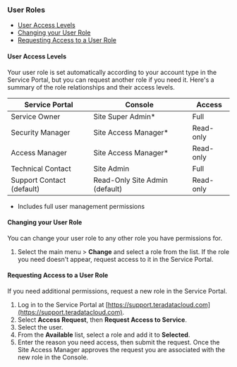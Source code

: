 ### User Roles


- [User Access Levels](#user-access-levels)
- [Changing your User Role](#changing-your-user-role)
- [Requesting Access to a User Role](#requesting-access-to-a-user-role)

#### User Access Levels

Your user role is set automatically according to your account type in the Service Portal, but you can request another role if you need it. Here's a summary of the role relationships and their access levels.

| Service Portal | Console | Access |
|--|--|--|
| Service Owner | Site Super Admin* | Full |
| Security Manager | Site Access Manager*  | Read-only |
| Access Manager | Site Access Manager* | Read-only |
| Technical Contact | Site Admin | Full |
| Support Contact (default) | Read-Only Site Admin (default) | Read-only |
 * Includes full user management permissions 



#### Changing your User Role

You can change your user role to any other role you have permissions for.

1. Select the main menu > **Change** and select a role from the list.
If the role you need doesn't appear, request access to it in the Service Portal.


#### Requesting Access to a User Role

If you need additional permissions, request a new role in the Service Portal.
1. Log in to the Service Portal at
[https://support.teradatacloud.com](https://support.teradatacloud.com).
2. Select **Access Request**, then **Request Access to Service**.
3. Select the user.
4. From the **Available** list, select a role and add it to **Selected**.
5. Enter the reason you need access, then submit the request.
Once the Site Access Manager approves the request you are associated with the new role in the Console.
